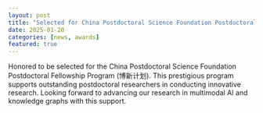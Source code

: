 ```yaml
---
layout: post
title: "Selected for China Postdoctoral Science Foundation Postdoctoral Fellowship Program"
date: 2025-01-20
categories: [news, awards]
featured: true
---
```


Honored to be selected for the China Postdoctoral Science Foundation Postdoctoral Fellowship Program (博新计划). This prestigious program supports outstanding postdoctoral researchers in conducting innovative research. Looking forward to advancing our research in multimodal AI and knowledge graphs with this support. 